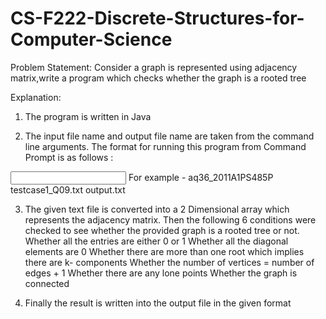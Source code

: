 # CS-F222-Discrete-Structures-for-Computer-Science

Problem Statement: 
Consider a graph is represented using adjacency matrix,write a program which checks whether the graph is a rooted tree

Explanation:
1. The program is written in Java

2. The input file name and output file name are taken from the command line arguments. The format for running this program from Command Prompt is as follows : 

<executable file name> <input file name> <output file name>
For example -
aq36_2011A1PS485P  testcase1_Q09.txt  output.txt

3. The given text file is converted into a 2 Dimensional array which represents the adjacency matrix.
Then the following 6 conditions were checked to see whether the provided graph is a rooted tree or not.
Whether all the entries are either 0 or 1
Whether all the diagonal elements are 0
Whether there are more than one root which implies there are k- components
Whether the number of vertices = number of edges + 1
Whether there are any lone points
Whether the graph is connected

4. Finally the result is written into the output file in the given format
